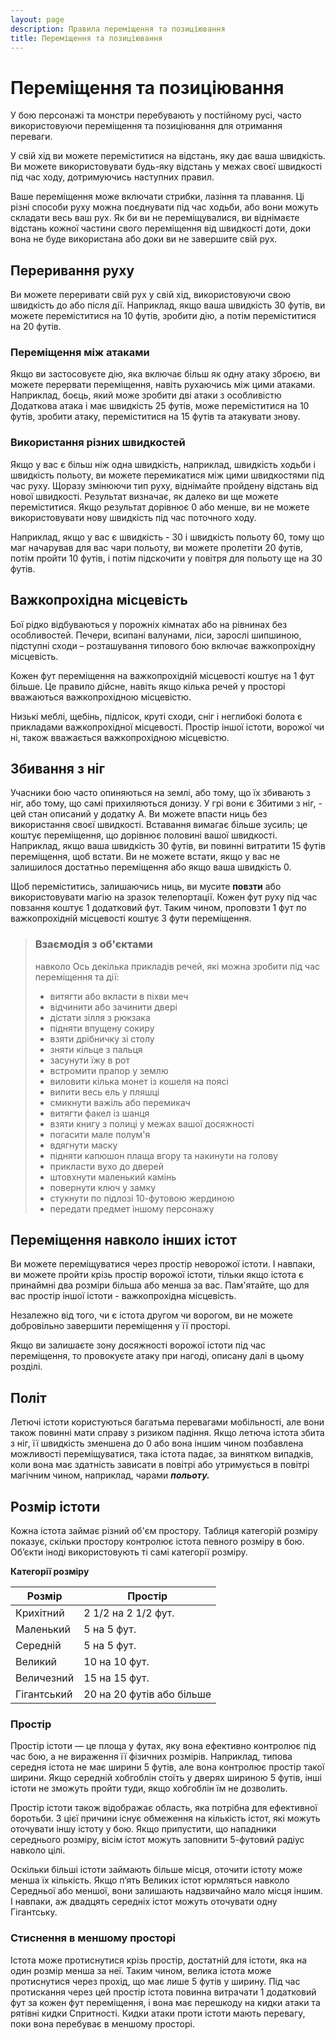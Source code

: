 ```yaml
---
layout: page
description: Правила переміщення та позиціювання
title: Переміщення та позиціювання
---
```


# Переміщення та позиціювання
У бою персонажі та монстри перебувають у постійному русі, часто використовуючи переміщення та позиціювання для отримання переваги.

У свій хід ви можете переміститися на відстань, яку дає ваша швидкість. Ви можете використовувати будь-яку відстань у межах своєї швидкості під час ходу, дотримуючись наступних правил.

Ваше переміщення може включати стрибки, лазіння та плавання. Ці різні способи руху можна поєднувати під час ходьби, або вони можуть складати весь ваш рух. Як би ви не переміщувалися, ви віднімаєте відстань кожної частини свого переміщення від швидкості доти, доки вона не буде використана або доки ви не завершите свій рух.

## Переривання руху
Ви можете переривати свій рух у свій хід, використовуючи свою швидкість до або після дії. Наприклад, якщо ваша швидкість 30 футів, ви можете переміститися на 10 футів, зробити дію, а потім переміститися на 20 футів.

### Переміщення між атаками
Якщо ви застосовуєте дію, яка включає більш як одну атаку зброєю, ви можете перервати переміщення, навіть рухаючись між цими атаками. Наприклад, боєць, який може зробити дві атаки з особливістю Додаткова атака і має швидкість 25 футів, може переміститися на 10 футів, зробити атаку, переміститися на 15 футів та атакувати знову.

### Використання різних швидкостей
Якщо у вас є більш ніж одна швидкість, наприклад, швидкість ходьби і швидкість польоту, ви можете перемикатися між цими швидкостями під час руху. Щоразу змінюючи тип руху, віднімайте пройдену відстань від нової швидкості. Результат визначає, як далеко ви ще можете переміститися. Якщо результат дорівнює 0 або менше, ви не можете використовувати нову швидкість під час поточного ходу.

Наприклад, якщо у вас є швидкість - 30 і швидкість польоту 60, тому що маг начарував для вас чари польоту, ви можете пролетіти 20 футів, потім пройти 10 футів, і потім підскочити у повітря для польоту ще на 30 футів.

## Важкопрохідна місцевість
Бої рідко відбуваються у порожніх кімнатах або на рівнинах без особливостей. Печери, всипані валунами, ліси, зарослі шипшиною, підступні сходи – розташування типового бою включає важкопрохідну місцевість.

Кожен фут переміщення на важкопрохідній місцевості коштує на 1 фут більше. Це правило дійсне, навіть якщо кілька речей у просторі вважаються важкопрохідною місцевістю.

Низькі меблі, щебінь, підлісок, круті сходи, сніг і неглибокі болота є прикладами важкопрохідної місцевості. Простір іншої істоти, ворожої чи ні, також вважається важкопрохідною місцевістю.

## Збивання з ніг
Учасники бою часто опиняються на землі, або тому, що їх збивають з ніг, або тому, що самі прихиляються донизу. У грі вони є Збитими з ніг, - цей стан описаний у додатку А. Ви можете впасти ниць без використання своєї швидкості. Вставання вимагає більше зусиль; це коштує переміщення, що дорівнює половині вашої швидкості. Наприклад, якщо ваша швидкість 30 футів, ви повинні витратити 15 футів переміщення, щоб встати. Ви не можете встати, якщо у вас не залишилося достатньо переміщення або якщо ваша швидкість 0.

Щоб переміститись, залишаючись ниць, ви мусите **повзти** або використовувати магію на зразок телепортації. Кожен фут руху під час повзання коштує 1 додатковий фут. Таким чином, проповзти 1 фут по важкопрохідній місцевості коштує 3 фути переміщення.
> ### Взаємодія з об'єктами
> 
> навколо Ось декілька прикладів речей, які можна зробити під час переміщення та дії:
> * витягти або вкласти в піхви меч
> * відчинити або зачинити двері
> * дістати зілля з рюкзака
> * підняти впущену сокиру
> * взяти дрібничку зі столу
> * зняти кільце з пальця
> * засунути їжу в рот
> * встромити прапор у землю
> * виловити кілька монет із кошеля на поясі
> * випити весь ель у пляшці
> * смикнути важіль або перемикач
> * витягти факел із шанця
> * взяти книгу з полиці у межах вашої досяжності
> * погасити мале полум'я
> * вдягнути маску
> * підняти капюшон плаща вгору та накинути на голову
> * прикласти вухо до дверей
> * штовхнути маленький камінь
> * повернути ключ у замку
> * стукнути по підлозі 10-футовою жердиною
> * передати предмет іншому персонажу

## Переміщення навколо інших істот
Ви можете переміщуватися через простір неворожої істоти. І навпаки, ви можете пройти крізь простір ворожої істоти, тільки якщо істота є принаймні два розміри більша або менша за вас. Пам'ятайте, що для вас простір іншої істоти - важкопрохідна місцевість.

Незалежно від того, чи є істота другом чи ворогом, ви не можете добровільно завершити переміщення у її просторі.

Якщо ви залишаєте зону досяжності ворожої істоти під час переміщення, то провокуєте атаку при нагоді, описану далі в цьому розділі.

## Політ
Летючі істоти користуються багатьма перевагами мобільності, але вони також повинні мати справу з ризиком падіння. Якщо летюча істота збита з ніг, її швидкість зменшена до 0 або вона іншим чином позбавлена можливості переміщуватися, така істота падає, за винятком випадків, коли вона має здатність зависати в повітрі або утримується в повітрі магічним чином, наприклад, чарами **_польоту._**

## Розмір істоти
Кожна істота займає різний об'єм простору. Таблиця категорій розміру показує, скільки простору контролює істота певного розміру в бою. Об’єкти іноді використовують ті самі категорії розміру.

**Категорії розміру**

| Розмір      | Простір                   |
| ----------- | ------------------------- |
| Крихітний   | 2 1/2 на 2 1/2 фут.       |
| Маленький   | 5 на 5 фут.               |
| Середній    | 5 на 5 фут.               |
| Великий     | 10 на 10 фут.             |
| Величезний  | 15 на 15 фут.             |
| Гігантський | 20 на 20 футів або більше |


### Простір
Простір істоти — це площа у футах, яку вона ефективно контролює під час бою, а не вираження її фізичних розмірів. Наприклад, типова середня істота не має ширини 5 футів, але вона контролює простір такої ширини. Якщо середній хобгоблін стоїть у дверях шириною 5 футів, інші істоти не зможуть пройти туди, якщо хобгоблін їм не дозволить.

Простір істоти також відображає область, яка потрібна для ефективної боротьби. З цієї причини існує обмеження на кількість істот, які можуть оточувати іншу істоту у бою. Якщо припустити, що нападники середнього розміру, вісім істот можуть заповнити 5-футовий радіус навколо цілі.

Оскільки більші істоти займають більше місця, оточити істоту може менша їх кількість. Якщо п’ять Великих істот юрмляться навколо Середньої або меншої, вони залишають надзвичайно мало місця іншим. І навпаки, аж двадцять середніх істот можуть оточувати одну Гігантську.

### Стиснення в меншому просторі
Істота може протиснутися крізь простір, достатній для істоти, яка на один розмір менша за неї. Таким чином, велика істота може протиснутися через прохід, що має лише 5 футів у ширину. Під час протискання через цей простір істота повинна витрачати 1 додатковий фут за кожен фут переміщення, і вона має перешкоду на кидки атаки та рятівні кидки Спритності. Кидки атаки проти істоти мають перевагу, поки вона перебуває в меншому просторі.
